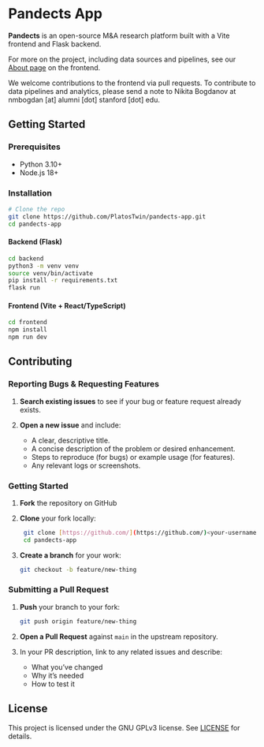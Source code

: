 # Pandects App

**Pandects** is an open-source M\&A research platform built with a Vite frontend and Flask backend.

For more on the project, including data sources and pipelines, see our [About page](https://pandects-app.fly.dev/about) on the frontend.

We welcome contributions to the frontend via pull requests. To contribute to data pipelines and analytics, please send a note to Nikita Bogdanov at nmbogdan [at] alumni [dot] stanford [dot] edu.

## Getting Started

### Prerequisites

* Python 3.10+
* Node.js 18+

### Installation

```bash
# Clone the repo
git clone https://github.com/PlatosTwin/pandects-app.git
cd pandects-app
```

#### Backend (Flask)

```bash
cd backend
python3 -m venv venv
source venv/bin/activate
pip install -r requirements.txt
flask run
```

#### Frontend (Vite + React/TypeScript)

```bash
cd frontend
npm install
npm run dev
```

## Contributing

### Reporting Bugs & Requesting Features

1. **Search existing issues** to see if your bug or feature request already exists.
2. **Open a new issue** and include:

   * A clear, descriptive title.
   * A concise description of the problem or desired enhancement.
   * Steps to reproduce (for bugs) or example usage (for features).
   * Any relevant logs or screenshots.

### Getting Started

1. **Fork** the repository on GitHub
2. **Clone** your fork locally:

   ```bash
    git clone [https://github.com/](https://github.com/)<your-username>/pandects-app.git
    cd pandects-app
    ```
3. **Create a branch** for your work:  
    ```bash
    git checkout -b feature/new-thing
    ```

### Submitting a Pull Request

1. **Push** your branch to your fork:

   ```bash
   git push origin feature/new-thing
   ```

2. **Open a Pull Request** against `main` in the upstream repository.
3. In your PR description, link to any related issues and describe:
   - What you’ve changed
   - Why it’s needed
   - How to test it

## License

This project is licensed under the GNU GPLv3 license. See [LICENSE](LICENSE) for details.
